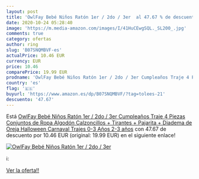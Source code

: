 ```yaml
---
layout: post
title: 'OwlFay Bebé Niños Ratón 1er / 2do / 3er  al 47.67 % de descuento'
date: 2020-10-24 05:28:40
image: 'https://m.media-amazon.com/images/I/41HuCEwgSQL._SL200_.jpg'
comments: true
category: ofertas
author: ring
slug: 'B07SNQMBVF-es'
actualPrice: 10.46 EUR
currency: EUR
price: 10.46
comparePrice: 19.99 EUR
prodname: 'OwlFay Bebé Niños Ratón 1er / 2do / 3er Cumpleaños Traje 4 Piezas Conjuntos de Ropa Algodón Calzoncillos + Tirantes + Pajarita + Diadema de Oreja Halloween Carnaval Trajes 0-3 Años 2-3 años'
country: 'es'
flag: '🇪🇸'
buyurl: 'https://www.amazon.es/dp/B07SNQMBVF/?tag=tolees-21'
descuento: '47.67'
---
```


Está [OwlFay Bebé Niños Ratón 1er / 2do / 3er Cumpleaños Traje 4 Piezas Conjuntos de Ropa Algodón Calzoncillos + Tirantes + Pajarita + Diadema de Oreja Halloween Carnaval Trajes 0-3 Años 2-3 años](https://www.amazon.es/dp/B07SNQMBVF/?tag=tolees-21) con 47.67 de descuento por 10.46 EUR (original: 19.99 EUR) en el siguiente enlace!

[![OwlFay Bebé Niños Ratón 1er / 2do / 3er ](https://m.media-amazon.com/images/I/41HuCEwgSQL._SL200_.jpg)](https://www.amazon.es/dp/B07SNQMBVF/?tag=tolees-21)

ℹ️:


[Ver la oferta!!](https://www.amazon.es/dp/B07SNQMBVF/?tag=tolees-21)
